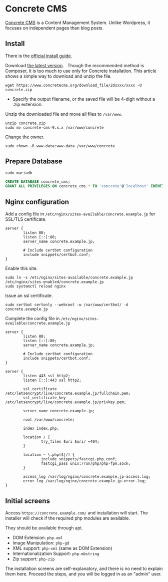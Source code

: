 # Concrete CMS

[Concrete CMS](https://www.concretecms.org/) is a Content Management System. Unlike Wordpress, it focuses on independent pages than blog posts.

## Install

There is the [official install guide](https://documentation.concretecms.org/developers/introduction/installing-concrete-cms).

Download [the latest version](https://www.concretecms.org/download).  
Though the recommended method is Composer, it is too much to use only for Concrete installation. This article shows a simple way to download and unzip the file.

```console
wget https://www.concretecms.org/download_file/2dxxxx/xxxx -O concrete.zip
```

- Specify the output filename, or the saved file will be 4-digit without a .zip extension.

Unzip the downloaded file and move all files to `/var/www`.

```console
unzip concrete.zip
sudo mv concrete-cms-9.x.x /var/www/concrete
```

Change the owner.

```console
sudo chown -R www-data:www-data /var/www/concrete
```

## Prepare Database

```console
sudo mariadb
```

```SQL
CREATE DATABASE concrete_cms;
GRANT ALL PRIVILEGES ON concrete_cms.* TO 'concrete'@'localhost' IDENTIFIED BY 'password';
```

## Nginx configuration

Add a config file in `/etc/nginx/sites-available/concrete.example.jp` for SSL/TLS certificate.

```nginx
server {
        listen 80;
        listen [::]:80;
        server_name concrete.example.jp;

        # Include certbot configuration
        include snippets/certbot.conf;
}
```

Enable this site.

```console
sudo ln -s /etc/nginx/sites-available/concrete.example.jp /etc/nginx/sites-enabled/concrete.example.jp
sudo systemctl reload nginx
```

Issue an ssl certificate.

```console
sudo certbot certonly --webroot -w /var/www/certbot/ -d concrete.example.jp
```

Complete the config file in `/etc/nginx/sites-available/concrete.example.jp`

```nginx
server {
        listen 80;
        listen [::]:80;
        server_name concrete.example.jp;

        # Include certbot configuration
        include snippets/certbot.conf;
}

server {
        listen 443 ssl http2;
        listen [::]:443 ssl http2;

        ssl_certificate /etc/letsencrypt/live/concrete.example.jp/fullchain.pem;
        ssl_certificate_key /etc/letsencrypt/live/concrete.example.jp/privkey.pem;

        server_name concrete.example.jp;

        root /var/www/concrete;

        index index.php;

        location / {
                try_files $uri $uri/ =404;
        }

        location ~ \.php($|/) {
                include snippets/fastcgi-php.conf;
                fastcgi_pass unix:/run/php/php-fpm.sock;
        }

        access_log /var/log/nginx/concrete.example.jp-access.log;
        error_log /var/log/nginx/concrete.example.jp-error.log;
}
```

## Initial screens

Access `https://concrete.example.com/` and installation will start. The installer will check if the required php modules are available.

They should be available through apt.

- DOM Extension: `php-xml`
- Image Manipulation: `php-gd`
- XML support: `php-xml` (same as DOM Extension)
- Internationalization Support: `php-mbstring`
- Zip support: `php-zip`

The installation screens are self-explanatory, and there is no need to explain them here. Proceed the steps, and you will be logged in as an "admin" user.
